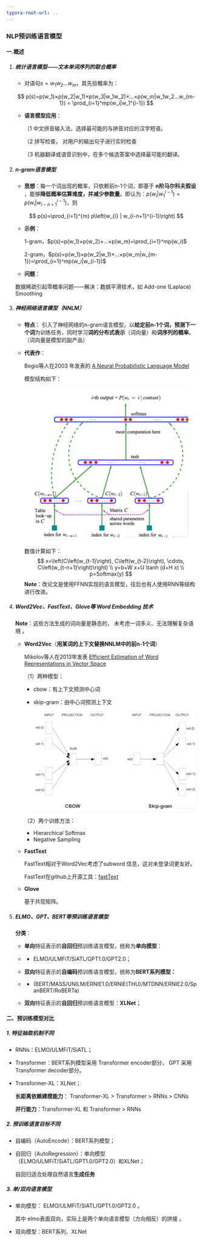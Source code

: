 ```yaml
---
typora-root-url: ..
---
```


### NLP预训练语言模型

#### 一.概述

1. ##### 统计语言模型——文本单词序列的联合概率

   - 对语句$s = w_1 w_2 ... w_m$，其先验概率为：

   $$
   p(s)=p(w_1)×p(w_2|w_1)×p(w_3|w_1w_2)×...×p(w_m|w_1w_2...w_{m-1})
   = \prod_{i=1}^mp(w_i|w_1^{i-1})
   $$

   - **语言模型应用**：

     （1 中文拼音输入法，选择最可能的与拼音对应的汉字短语。

     （2 拼写检查， 对用户的输出句子进行实时检查 

     （3 机器翻译或语音识别中，在多个候选答案中选择最可能的翻译。

     

2. ##### n-gram语言模型

   - **思想**：每一个词出现的概率，只依赖前n-1个词，即基于 **n阶马尔科夫假设** ，能够**降低概率估算难度，并减少参数量**。即认为：$p(w_i|w_1^{i-1})=p(w_i|w_{i-n+1}^{i-1})$，则

   $$
   p(s)=\prod_{i=1}^{m} p\left(w_{i} | w_{i-n+1}^{i-1}\right)
   $$

   - **示例**：

     1-gram，$p(s)=p(w_1)×p(w_2)×…×p(w_m)=\prod_{i=1}^mp(w_i)$

     2-gram，$p(s)=p(w_1)×p(w_2|w_1)×…×p(w_m|w_{m-1})=\prod_{i=1}^mp(w_i|w_{i-1})$

   -  **问题**：

     数据稀疏引起零概率问题——解决：数据平滑技术，如 Add-one (Laplace) Smoothing 
     
     

3. ##### 神经网络语言模型（NNLM）

   - **特点**： 引入了神经网络的n-gram语言模型，以**给定前n-1个词，预测下一个词**为训练任务，同时学习**词的分布式表示**（词向量）和**词序列的概率**。（词向量是模型的副产品）

   - **代表作**：

     Begio等人在2003 年发表的 [ A Neural Probabilistic Language Model](http://www.jmlr.org/papers/volume3/bengio03a/bengio03a.pdf)

     模型结构如下：

     <img src="/img/1-1572954838111.png" alt="1" style="zoom:50%;" />

     数值计算如下：
     $$
     x=\left(C\left(w_{t-1}\right), C\left(w_{t-2}\right), \cdots, C\left(w_{t-n+1}\right)\right) \\
     y=b+W x+U \tanh (d+H x) \\
     p=Softmax(y)
     $$
     **Note**：改论文是使用FFNN实现的语言模型，往后也有人使用RNN等结构进行改进。

     

4. ##### Word2Vec、FastText、Glove等 Word Embedding 技术

   **Note**：这些方法生成的词向量是静态的， 未考虑一词多义、无法理解复杂语境 。

   - **Word2Vec**（**用某词的上下文替换NNLM中的前n-1个词**）

      Mikolov等人在2013年发表 [Efficient Estimation of Word Representations in Vector Space]( https://arxiv.org/pdf/1301.3781.pdf )

     （1）两种模型：

     - cbow：有上下文预测中心词

     - skip-gram：由中心词预测上下文

       <img src="/img/20181201152905657.png" alt="20181201152905657" style="zoom:60%;" />

     （2）两个训练方法：

     -  Hierarchical Softmax
     -  Negative Sampling

   - **FastText**

     FastText相对于Word2Vec考虑了subword 信息，这对未登录词更友好。

     FastText在github上开源工具：[fastText](https://github.com/facebookresearch/fastText)

   - **Glove**

     基于共现矩阵。

     

5. ##### ELMO、GPT、BERT等预训练语言模型 

   **分类**：

   - **单向**特征表示的**自回归**预训练语言模型，统称为**单向模型**：

   - - ELMO/ULMFiT/SiATL/GPT1.0/GPT2.0；

   - **双向**特征表示的**自编码**预训练语言模型，统称为**BERT系列模型：**

   - - (BERT/MASS/UNILM/ERNIE1.0/ERNIE(THU)/MTDNN/ERNIE2.0/SpanBERT/RoBERTa)

   - **双向**特征表示的**自回归**预训练语言模型：**XLNet**；



#### 二、预训练模型对比

##### 1. 特征抽取机制不同

- RNNs：ELMO/ULMFiT/SiATL；

- Transformer：BERT系列模型采用 Transformer  encoder部分， GPT 采用 Transformer  decoder部分。

- Transformer-XL：XLNet；

   **长距离依赖建模能力**： Transformer-XL > Transformer > RNNs > CNNs 

  **并行能力**：Transformer-XL 和 Transformer > RNNs



##### 2. 预训练语言目标不同

- 自编码（AutoEncode）：BERT系列模型；

- 自回归（AutoRegression）：单向模型（ELMO/ULMFiT/SiATL/GPT1.0/GPT2.0）和XLNet；

  自回归适合处理自然语言**生成任务** 



##### 3. **单/双向语言模型** 

- 单向模型： ELMO/ULMFiT/SiATL/GPT1.0/GPT2.0 。

  其中 elmo表面双向，实际上是两个单向语言模型（方向相反）的拼接 。

- 双向模型：BERT系列、XLNet